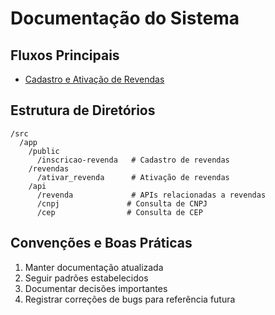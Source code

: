 # Documentação do Sistema

## Fluxos Principais
- [Cadastro e Ativação de Revendas](./fluxos/cadastro-revenda.md)

## Estrutura de Diretórios
```
/src
  /app
    /public
      /inscricao-revenda   # Cadastro de revendas
    /revendas
      /ativar_revenda      # Ativação de revendas
    /api
      /revenda             # APIs relacionadas a revendas
      /cnpj               # Consulta de CNPJ
      /cep                # Consulta de CEP
```

## Convenções e Boas Práticas
1. Manter documentação atualizada
2. Seguir padrões estabelecidos
3. Documentar decisões importantes
4. Registrar correções de bugs para referência futura
